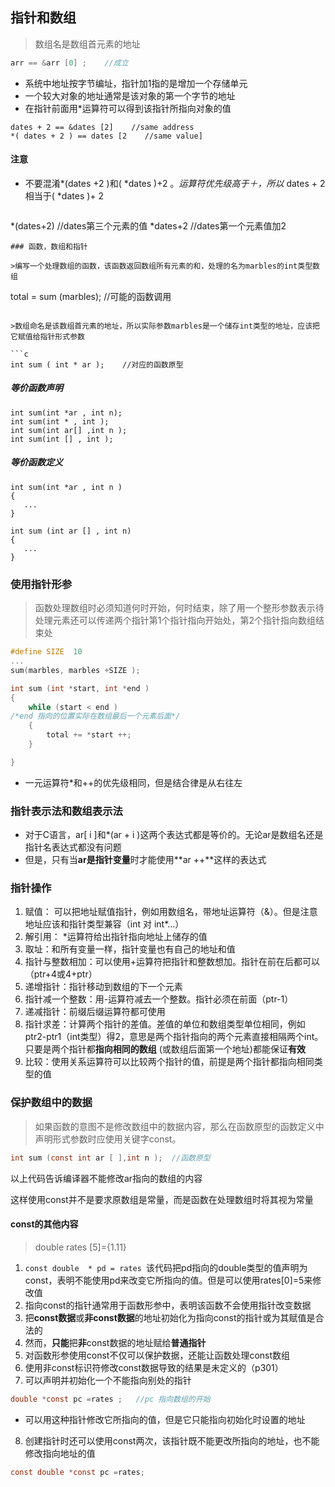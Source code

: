 指针和数组
--- 
> 数组名是数组首元素的地址

```c
arr == &arr [0] ;    //成立
```
- 系统中地址按字节编址，指针加1指的是增加一个存储单元
- 一个较大对象的地址通常是该对象的第一个字节的地址
-  在指针前面用*运算符可以得到该指针所指向对象的值
```
dates + 2 == &dates [2]    //same address
*( dates + 2 ) == dates [2    //same value]
```
#### 注意

- 不要混淆*(dates +2 )和( *dates )+2 。*运算符优先级高于＋，所以* dates + 2相当于( *dates )+ 2
  ```c
*(dates+2)    //dates第三个元素的值
*dates+2    //dates第一个元素值加2
```
### 函数，数组和指针

>编写一个处理数组的函数，该函数返回数组所有元素的和，处理的名为marbles的int类型数组

```
total = sum (marbles);    //可能的函数调用
```

>数组命名是该数组首元素的地址，所以实际参数marbles是一个储存int类型的地址，应该把它赋值给指针形式参数

```c
int sum ( int * ar );    //对应的函数原型
```
##### 等价函数声明
```
int sum(int *ar , int n);
int sum(int * , int );
int sum(int ar[] ,int n );
int sum(int [] , int );
```
##### 等价函数定义
 ```
int sum(int *ar , int n )
{
    ...
}

int sum (int ar [] , int n)
{
    ...
}
```

### 使用指针形参
> 函数处理数组时必须知道何时开始，何时结束，除了用一个整形参数表示待处理元素还可以传递两个指针第1个指针指向开始处，第2个指针指向数组结束处

```c
#define SIZE  10
...
sum(marbles, marbles +SIZE );

int sum (int *start, int *end )
{
    while (start < end )  
/*end 指向的位置实际在数组最后一个元素后面*/
    {
        total += *start ++;
    }

}
```
- 一元运算符*和++的优先级相同，但是结合律是从右往左

### 指针表示法和数组表示法

- 对于C语言，ar[ i ]和*(ar + i )这两个表达式都是等价的。无论ar是数组名还是指针名表达式都没有问题
- 但是，只有当**ar是指针变量**时才能使用**ar ++**这样的表达式

### 指针操作
1. 赋值：
  可以把地址赋值指针，例如用数组名，带地址运算符（&）。但是注意地址应该和指针类型兼容（int 对 int*...）
2. 解引用： *运算符给出指针指向地址上储存的值
3. 取址：和所有变量一样，指针变量也有自己的地址和值
4. 指针与整数相加：可以使用+运算符把指针和整数想加。指针在前在后都可以（ptr+4或4+ptr）
5. 递增指针：指针移动到数组的下一个元素
6. 指针减一个整数：用-运算符减去一个整数。指针必须在前面（ptr-1）
7. 递减指针：前缀后缀运算符都可使用
8. 指针求差：计算两个指针的差值。差值的单位和数组类型单位相同，例如ptr2-ptr1（int类型）得2，意思是两个指针指向的两个元素直接相隔两个int。只要是两个指针都**指向相同的数组** (或数组后面第一个地址)都能保证**有效**
9. 比较：使用关系运算符可以比较两个指针的值，前提是两个指针都指向相同类型的值

### 保护数组中的数据

> 如果函数的意图不是修改数组中的数据内容，那么在函数原型的函数定义中声明形式参数时应使用关键字const。
```c
int sum (const int ar [ ],int n );  //函数原型
```
以上代码告诉编译器不能修改ar指向的数组的内容

这样使用const并不是要求原数组是常量，而是函数在处理数组时将其视为常量

#### const的其他内容
>double rates [5]={1.11}

1. `const double  * pd = rates `该代码把pd指向的double类型的值声明为const，表明不能使用pd来改变它所指向的值。但是可以使用rates[0]=5来修改值
2. 指向const的指针通常用于函数形参中，表明该函数不会使用指针改变数据
3. 把**const数据**或**非const数据**的地址初始化为指向const的指针或为其赋值是合法的
4. 然而，**只能**把**非**const数据的地址赋给**普通指针**
5. 对函数形参使用const不仅可以保护数据，还能让函数处理const数组
6. 使用非const标识符修改const数据导致的结果是未定义的（p301）
7. 可以声明并初始化一个不能指向别处的指针
```c
double *const pc =rates ;   //pc 指向数组的开始
```
  - 可以用这种指针修改它所指向的值，但是它只能指向初始化时设置的地址
8. 创建指针时还可以使用const两次，该指针既不能更改所指向的地址，也不能修改指向地址的值
```c
const double *const pc =rates;
```